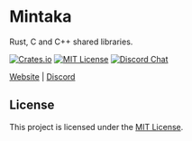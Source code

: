 # Mintaka

Rust, C and C++ shared libraries.

[![Crates.io][crates-badge]][crates-url]
[![MIT License][mit-badge]][mit-url]
[![Discord Chat][discord-badge]][discord-url]

[crates-badge]: https://img.shields.io/crates/v/mintaka.svg
[crates-url]: https://crates.io/crates/mintaka
[mit-badge]: https://img.shields.io/badge/license-MIT-blue.svg
[mit-url]: https://github.com/Tribufu/Mintaka/blob/main/LICENSE.txt
[discord-badge]: https://img.shields.io/discord/276504514616623104.svg?logo=discord&style=flat-square
[discord-url]: https://www.tribufu.com/discord

[Website](https://www.mintaka.dev) |
[Discord](https://www.tribufu.com/discord)

## License

This project is licensed under the [MIT License].

[MIT License]: https://github.com/Tribufu/Mintaka/blob/main/LICENSE.txt

